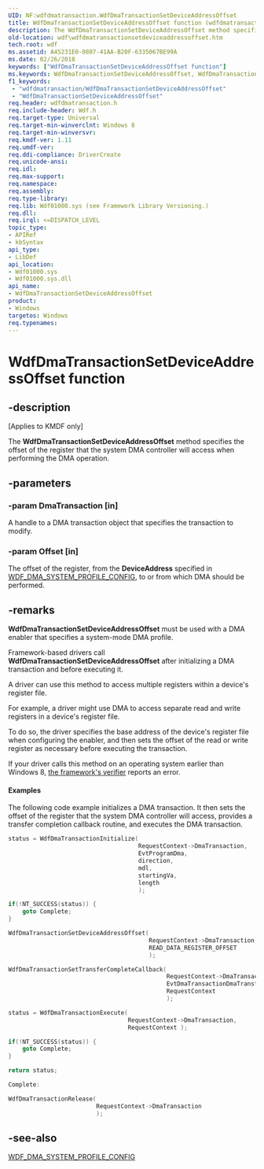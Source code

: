 ```yaml
---
UID: NF:wdfdmatransaction.WdfDmaTransactionSetDeviceAddressOffset
title: WdfDmaTransactionSetDeviceAddressOffset function (wdfdmatransaction.h)
description: The WdfDmaTransactionSetDeviceAddressOffset method specifies the offset of the register that the system DMA controller will access when performing the DMA operation.
old-location: wdf\wdfdmatransactionsetdeviceaddressoffset.htm
tech.root: wdf
ms.assetid: A45231E0-0807-41AA-B20F-6335067BE99A
ms.date: 02/26/2018
keywords: ["WdfDmaTransactionSetDeviceAddressOffset function"]
ms.keywords: WdfDmaTransactionSetDeviceAddressOffset, WdfDmaTransactionSetDeviceAddressOffset method, kmdf.wdfdmatransactionsetdeviceaddressoffset, wdf.wdfdmatransactionsetdeviceaddressoffset, wdfdmatransaction/WdfDmaTransactionSetDeviceAddressOffset
f1_keywords:
 - "wdfdmatransaction/WdfDmaTransactionSetDeviceAddressOffset"
 - "WdfDmaTransactionSetDeviceAddressOffset"
req.header: wdfdmatransaction.h
req.include-header: Wdf.h
req.target-type: Universal
req.target-min-winverclnt: Windows 8
req.target-min-winversvr: 
req.kmdf-ver: 1.11
req.umdf-ver: 
req.ddi-compliance: DriverCreate
req.unicode-ansi: 
req.idl: 
req.max-support: 
req.namespace: 
req.assembly: 
req.type-library: 
req.lib: Wdf01000.sys (see Framework Library Versioning.)
req.dll: 
req.irql: <=DISPATCH_LEVEL
topic_type:
- APIRef
- kbSyntax
api_type:
- LibDef
api_location:
- Wdf01000.sys
- Wdf01000.sys.dll
api_name:
- WdfDmaTransactionSetDeviceAddressOffset
product:
- Windows
targetos: Windows
req.typenames: 
---
```


# WdfDmaTransactionSetDeviceAddressOffset function


## -description


<p class="CCE_Message">[Applies to KMDF only]</p>


   The 
  <b>WdfDmaTransactionSetDeviceAddressOffset</b> method specifies the offset of the register that the system DMA controller will access when performing the DMA operation.


## -parameters




### -param DmaTransaction [in]

A handle to a DMA transaction object that specifies the transaction to modify.


### -param Offset [in]

The offset of the register, from the <b>DeviceAddress</b> specified in <a href="https://docs.microsoft.com/windows-hardware/drivers/ddi/wdfdmaenabler/ns-wdfdmaenabler-_wdf_dma_system_profile_config">WDF_DMA_SYSTEM_PROFILE_CONFIG</a>, to or from which DMA should be performed.


## -remarks



<b>WdfDmaTransactionSetDeviceAddressOffset</b> must be used with a DMA enabler that specifies a system-mode DMA profile.

Framework-based drivers call <b>WdfDmaTransactionSetDeviceAddressOffset</b> after initializing a DMA transaction and before executing it.

A driver can use this method to access multiple registers within a device's register file.

For example, a driver might use DMA to access separate read and write registers in a device's register file.

To do so, the driver specifies the base address of the device's register file when configuring the enabler, and then sets the offset of the read or write register as necessary before executing the transaction.

If your driver calls this method on an operating system earlier than Windows 8, <a href="https://docs.microsoft.com/windows-hardware/drivers/wdf/using-kmdf-verifier">the framework's verifier</a> reports an error.


#### Examples

The following code example initializes a DMA transaction.  It then sets the offset of the register that the system DMA controller will access, provides a transfer completion callback routine, and executes the DMA transaction.

```cpp
status = WdfDmaTransactionInitialize(
                                     RequestContext->DmaTransaction,
                                     EvtProgramDma,
                                     direction,
                                     mdl,
                                     startingVa,
                                     length
                                     );

if(!NT_SUCCESS(status)) {
    goto Complete;
}

WdfDmaTransactionSetDeviceAddressOffset(
                                        RequestContext->DmaTransaction,
                                        READ_DATA_REGISTER_OFFSET
                                        );

WdfDmaTransactionSetTransferCompleteCallback(
                                             RequestContext->DmaTransaction,
                                             EvtDmaTransactionDmaTransferComplete,
                                             RequestContext
                                             );

status = WdfDmaTransactionExecute(
                                  RequestContext->DmaTransaction, 
                                  RequestContext );

if(!NT_SUCCESS(status)) {
    goto Complete;
}

return status;

Complete:

WdfDmaTransactionRelease(
                         RequestContext->DmaTransaction
                         );
```



## -see-also




<a href="https://docs.microsoft.com/windows-hardware/drivers/ddi/wdfdmaenabler/ns-wdfdmaenabler-_wdf_dma_system_profile_config">WDF_DMA_SYSTEM_PROFILE_CONFIG</a>
 

 

